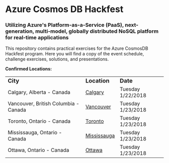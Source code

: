 # Azure Cosmos DB Hackfest
### Utilizing Azure's Platform-as-a-Service (PaaS), next-generation, multi-model, globally distributed NoSQL platform for real-time applications

This repository contains practical exercises for the Azure CosmosDB Hackfest program. Here you will find a copy of the event schedule, challenge exercises, solutions, and presentations.

<strong>Confirmed Locations:</strong>

<table>
  <tr>
    <td><strong><font size="+1">City</font></strong></td>
    <td><strong><font size="+1">Location</font></strong></td>
    <td><strong><font size="+1">Date</strong></font></td>
  </tr>
  <tr>
    <td>Calgary, Alberta - Canada</td>
    <td><a href="https://www.microsoftevents.com/profile/web/index.cfm?PKwebID=0x716795abcd" target="_blank">Calgary</a></td>
    <td>Tuesday 1/22/2018</td>
  </tr>
  <tr>
    <td>Vancouver, British Columbia - Canada</td>
    <td><a href="https://www.microsoftevents.com/profile/web/index.cfm?PKwebID=0x716795abcd" target="_blank">Vancouver</a></td>
    <td>Tuesday 1/23/2018</td>
  </tr>
    <tr>
    <td>Toronto, Ontario - Canada</td>
    <td><a href="https://www.microsoftevents.com/profile/web/index.cfm?PKwebID=0x716795abcd" target="_blank">Toronto</a></td>
    <td>Tuesday 1/23/2018</td>
  </tr>
    <tr>
    <td>Mississauga, Ontario - Canada</td>
    <td><a href="https://www.microsoftevents.com/profile/web/index.cfm?PKwebID=0x716795abcd" target="_blank">Mississauga</a></td>
    <td>Tuesday 1/23/2018</td>
  </tr>
    <tr>
    <td>Ottawa, Ontario - Canada</td>
    <td><a href="https://www.microsoftevents.com/profile/web/index.cfm?PKwebID=0x716795abcd" target="_blank">Ottawa</a></td>
    <td>Tuesday 1/23/2018</td>
  </tr>

</table>
